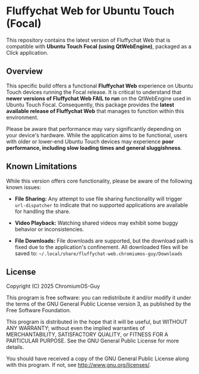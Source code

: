 # Fluffychat Web for Ubuntu Touch (Focal)

This repository contains the latest version of Fluffychat Web that is compatible with **Ubuntu Touch Focal (using QtWebEngine)**, packaged as a Click application.

## Overview

This specific build offers a functional **Fluffychat Web** experience on Ubuntu Touch devices running the Focal release. It is critical to understand that **newer versions of Fluffychat Web FAIL to run** on the QtWebEngine used in Ubuntu Touch Focal. Consequently, this package provides the **latest available release of Fluffychat Web** that manages to function within this environment.

Please be aware that performance may vary significantly depending on your device's hardware. While the application aims to be functional, users with older or lower-end Ubuntu Touch devices may experience **poor performance, including slow loading times and general sluggishness**.

## Known Limitations

While this version offers core functionality, please be aware of the following known issues:

* **File Sharing:** Any attempt to use file sharing functionality will trigger `url-dispatcher` to indicate that no supported applications are available for handling the share.

* **Video Playback:** Watching shared videos may exhibit some buggy behavior or inconsistencies.

* **File Downloads:** File downloads are supported, but the download path is fixed due to the application's confinement. All downloaded files will be saved to:
    `~/.local/share/fluffychat-web.chromiumos-guy/Downloads`


## License

Copyright (C) 2025  ChromiumOS-Guy

This program is free software: you can redistribute it and/or modify it under
the terms of the GNU General Public License version 3, as published by the
Free Software Foundation.

This program is distributed in the hope that it will be useful, but WITHOUT ANY
WARRANTY; without even the implied warranties of MERCHANTABILITY, SATISFACTORY
QUALITY, or FITNESS FOR A PARTICULAR PURPOSE.  See the GNU General Public License
for more details.

You should have received a copy of the GNU General Public License along with
this program. If not, see <http://www.gnu.org/licenses/>.

